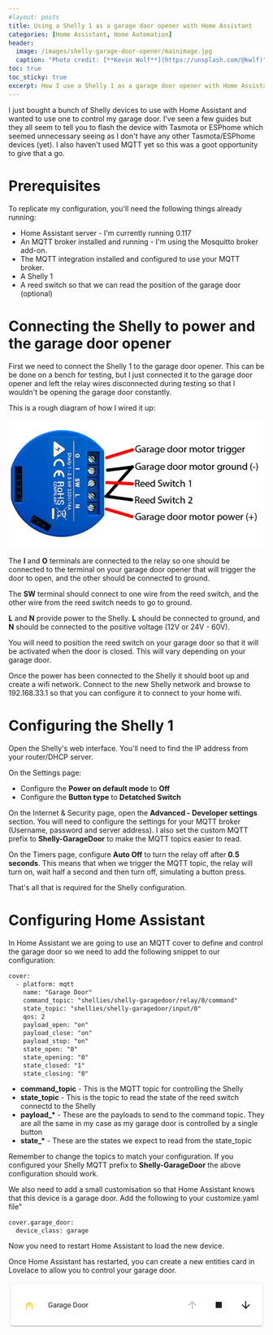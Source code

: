 ```yaml
---
#layout: posts
title: Using a Shelly 1 as a garage door opener with Home Assistant
categories: [Home Assistant, Home Automation]
header:
  image: /images/shelly-garage-door-opener/mainimage.jpg
  caption: "Photo credit: [**Kevin Wolf**](https://unsplash.com/@kwlf)"
toc: true
toc_sticky: true
excerpt: How I use a Shelly 1 as a garage door opener with Home Assistant using the stock Shelly firmware.
---
```


I just bought a bunch of Shelly devices to use with Home Assistant and wanted to use one to control my garage door.  I've seen a few guides but they all seem to tell you to flash the device with Tasmota or ESPhome which seemed unnecessary seeing as I don't have any other Tasmota/ESPhome devices (yet).  I also haven't used MQTT yet so this was a goot opportunity to give that a go.

# Prerequisites

To replicate my configuration, you'll need the following things already running:

- Home Assistant server - I'm currently running 0.117
- An MQTT broker installed and running - I'm using the Mosquitto broker add-on.
- The MQTT integration installed and configured to use your MQTT broker.
- A Shelly 1
- A reed switch so that we can read the position of the garage door (optional)

# Connecting the Shelly to power and the garage door opener

First we need to connect the Shelly 1 to the garage door opener.  This can be be done on a bench for testing, but I just connected it to the garage door opener and left the relay wires disconnected during testing so that I wouldn't be opening the garage door constantly.

This is a rough diagram of how I wired it up:

![Shelly Wiring Diagram](/images/shelly-garage-door-opener/shelly1_wiring.png)

The **I** and **O** terminals are connected to the relay so one should be connected to the terminal on your garage door opener that will trigger the door to open, and the other should be connected to ground.

The **SW** terminal should connect to one wire from the reed switch, and the other wire from the reed switch needs to go to ground.

**L** and **N** provide power to the Shelly.  **L** should be connected to ground, and **N** should be connected to the positive voltage (12V or 24V - 60V).

You will need to position the reed switch on your garage door so that it will be activated when the door is closed.  This will vary depending on your garage door.

Once the power has been connected to the Shelly it should boot up and create a wifi network.  Connect to the new Shelly network and browse to 192.168.33.1 so that you can configure it to connect to your home wifi.

# Configuring the Shelly 1

Open the Shelly's web interface.  You'll need to find the IP address from your router/DHCP server.

On the Settings page:

- Configure the **Power on default mode** to **Off**
- Configure the **Button type** to **Detatched Switch**

On the Internet & Security page, open the **Advanced - Developer settings** section.  You will need to configure the settings for your MQTT broker (Username, password and server address).  I also set the custom MQTT prefix to **Shelly-GarageDoor** to make the MQTT topics easier to read.

On the Timers page, configure **Auto Off** to turn the relay off after **0.5 seconds**.  This means that when we trigger the MQTT topic, the relay will turn on, wait half a second and then turn off, simulating a button press.

That's all that is required for the Shelly configuration.

# Configuring Home Assistant

In Home Assistant we are going to use an MQTT cover to define and control the garage door so we need to add the following snippet to our configuration:

```
cover:
  - platform: mqtt
    name: "Garage Door"
    command_topic: "shellies/shelly-garagedoor/relay/0/command"
    state_topic: "shellies/shelly-garagedoor/input/0"
    qos: 2
    payload_open: "on"
    payload_close: "on"
    payload_stop: "on"
    state_open: "0"
    state_opening: "0"
    state_closed: "1"
    state_closing: "0"
```

- **command_topic** - This is the MQTT topic for controlling the Shelly
- **state_topic** - This is the topic to read the state of the reed switch connectd to the Shelly
- **payload_\*** - These are the payloads to send to the command topic.  They are all the same in my case as my garage door is controlled by a single button
- **state_\*** - These are the states we expect to read from the state_topic

Remember to change the topics to match your configuration.  If you configured your Shelly MQTT prefix to **Shelly-GarageDoor** the above configuration should work.

We also need to add a small customisation so that Home Assistant knows that this device is a garage door.  Add the following to your customize.yaml file"
```
cover.garage_door:
  device_class: garage
```

Now you need to restart Home Assistant to load the new device.

Once Home Assistant has restarted, you can create a new entities card in Lovelace to allow you to control your garage door.

![Home Assistant Garage door control](/images/shelly-garage-door-opener/ha-garagedoor-entity.png)

